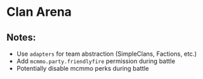 # Clan Arena

## Notes:

* Use `adapters` for team abstraction (SimpleClans, Factions, etc.)
* Add `mcmmo.party.friendlyfire` permission during battle
* Potentially disable mcmmo perks during battle
